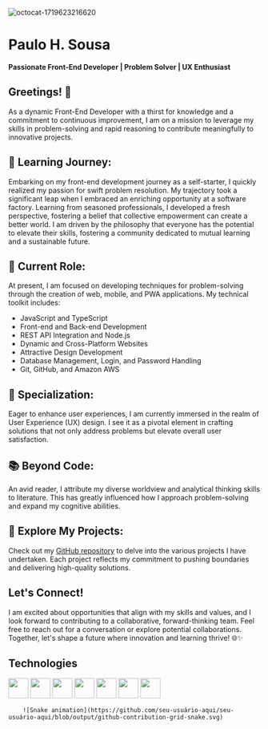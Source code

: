 
![octocat-1719623216620](https://github.com/paulohsousa/paulohsousa/assets/20420330/5e268461-7d40-4ac4-809e-67279084c2bb)

# Paulo H. Sousa

**Passionate Front-End Developer | Problem Solver | UX Enthusiast**

## Greetings! 👋

As a dynamic Front-End Developer with a thirst for knowledge and a commitment to continuous improvement, I am on a mission to leverage my skills in problem-solving and rapid reasoning to contribute meaningfully to innovative projects.

## 🌱 Learning Journey:

Embarking on my front-end development journey as a self-starter, I quickly realized my passion for swift problem resolution. My trajectory took a significant leap when I embraced an enriching opportunity at a software factory. Learning from seasoned professionals, I developed a fresh perspective, fostering a belief that collective empowerment can create a better world. I am driven by the philosophy that everyone has the potential to elevate their skills, fostering a community dedicated to mutual learning and a sustainable future.

## 🔧 Current Role:

At present, I am focused on developing techniques for problem-solving through the creation of web, mobile, and PWA applications. My technical toolkit includes:

- JavaScript and TypeScript     
- Front-end and Back-end Development
- REST API Integration and Node.js
- Dynamic and Cross-Platform Websites
- Attractive Design Development
- Database Management, Login, and Password Handling
- Git, GitHub, and Amazon AWS

## 🚀 Specialization:

Eager to enhance user experiences, I am currently immersed in the realm of User Experience (UX) design. I see it as a pivotal element in crafting solutions that not only address problems but elevate overall user satisfaction.

## 📚 Beyond Code:

An avid reader, I attribute my diverse worldview and analytical thinking skills to literature. This has greatly influenced how I approach problem-solving and expand my cognitive abilities.

## 🔗 Explore My Projects:

Check out my [GitHub repository](https://github.com/paulohsousa) to delve into the various projects I have undertaken. Each project reflects my commitment to pushing boundaries and delivering high-quality solutions.

## Let's Connect!

I am excited about opportunities that align with my skills and values, and I look forward to contributing to a collaborative, forward-thinking team. Feel free to reach out for a conversation or explore potential collaborations. Together, let's shape a future where innovation and learning thrive! 🌐✨

## Technologies
<img src="https://cdn.jsdelivr.net/gh/devicons/devicon@latest/icons/javascript/javascript-original.svg" width=40 height=40/>  <img src="https://cdn.jsdelivr.net/gh/devicons/devicon@latest/icons/typescript/typescript-original.svg" width=40 height=40 />   <img src="https://cdn.jsdelivr.net/gh/devicons/devicon@latest/icons/nodejs/nodejs-original-wordmark.svg" width=40 height=40/> <img src="https://cdn.jsdelivr.net/gh/devicons/devicon@latest/icons/react/react-original.svg" width=40 height=40/> <img src="https://cdn.jsdelivr.net/gh/devicons/devicon@latest/icons/css3/css3-original.svg" width=40 height=40/> <img src="https://cdn.jsdelivr.net/gh/devicons/devicon@latest/icons/bootstrap/bootstrap-original.svg" width=40 height=40 />  <img src="https://cdn.jsdelivr.net/gh/devicons/devicon@latest/icons/html5/html5-original.svg" width=40 height=40 />
          
        ![Snake animation](https://github.com/seu-usuário-aqui/seu-usuário-aqui/blob/output/github-contribution-grid-snake.svg)


          
          
